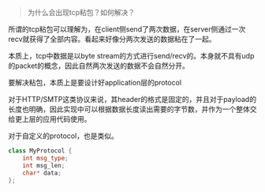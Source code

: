 > 为什么会出现tcp粘包？如何解决？

所谓的tcp粘包可以理解为，在client侧send了两次数据，在server侧通过一次recv就获得了全部内容。看起来好像分两次发送的数据粘在了一起。

本质上，tcp中数据是以byte stream的方式进行send/recv的。本身就不具有udp的packet的概念，因此自然两次发送的数据不会自然分开。

要解决粘包，本质上是要设计好application层的protocol

对于HTTP/SMTP这类协议来说，其header的格式是固定的，并且对于payload的长度也明确，因此实现中可以根据数据长度读出需要的字节数，并作为一个整体交给更上层的应用代码使用。

对于自定义的protocol，也是类似。

```cpp
class MyProtocol {
    int msg_type;
    int msg_len;
    char* data;
};
```
